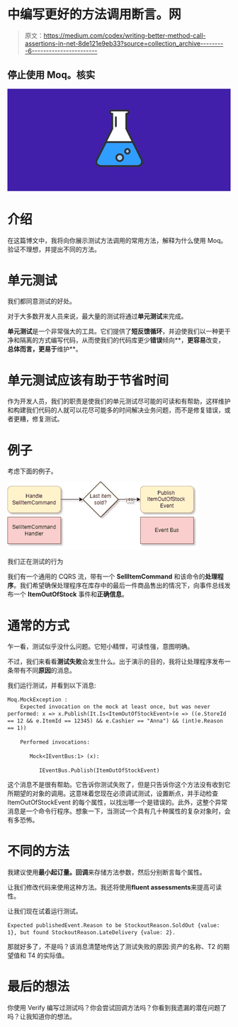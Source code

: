 # 中编写更好的方法调用断言。网

> 原文：<https://medium.com/codex/writing-better-method-call-assertions-in-net-8de121e9eb33?source=collection_archive---------6----------------------->

## 停止使用 Moq。核实

![](img/1337344560d602472ec05766d011a3ac.png)

# 介绍

在这篇博文中，我将向你展示测试方法调用的常用方法，解释为什么使用 Moq。验证不理想，并提出不同的方法。

# 单元测试

我们都同意测试的好处。

对于大多数开发人员来说，最大量的测试将通过**单元测试**来完成。

**单元测试**是一个非常强大的工具。它们提供了**短反馈循环**，并迫使我们以一种更干净和隔离的方式编写代码，从而使我们的代码库更少**错误**倾向**，**更容易**改变，**总体而言，更易于**维护**。

# 单元测试应该有助于节省时间

作为开发人员，我们的职责是使我们的单元测试尽可能的可读和有帮助，这样维护和构建我们代码的人就可以花尽可能多的时间解决业务问题，而不是修复错误，或者更糟，修复测试。

# 例子

考虑下面的例子。

![](img/1ead7ba90c5fc3b2dc034195cc4fc282.png)

我们正在测试的行为

我们有一个通用的 CQRS 流，带有一个 **SellItemCommand** 和该命令的**处理程序**。我们希望确保处理程序在库存中的最后一件商品售出的情况下，向事件总线发布一个 **ItemOutOfStock** 事件和**正确信息**。

# 通常的方式

乍一看，测试似乎没什么问题。它短小精悍，可读性强，意图明确。

不过，我们来看看**测试失败**会发生什么。出于演示的目的，我将让处理程序发布一条带有不同**原因**的消息。

我们运行测试，并看到以下消息:

```
Moq.MockException : 
    Expected invocation on the mock at least once, but was never performed: x => x.Publish(It.Is<ItemOutOfStockEvent>(e => ((e.StoreId == 12 && e.ItemId == 12345) && e.Cashier == "Anna") && (int)e.Reason == 1))

    Performed invocations:

       Mock<IEventBus:1> (x):

          IEventBus.Publish(ItemOutOfStockEvent)
```

这个消息不是很有帮助。它告诉你测试失败了，但是只告诉你这个方法没有收到它所期望的对象的调用。这意味着您现在必须调试测试，设置断点，并手动检查 ItemOutOfStockEvent 的每个属性，以找出哪一个是错误的。此外，这整个异常消息是一个命令行程序。想象一下，当测试一个具有几十种属性的复杂对象时，会有多恐怖。

# 不同的方法

我建议使用**最小起订量。回调**来存储方法参数，然后分别断言每个属性。

让我们修改代码来使用这种方法。我还将使用**fluent assessments**来提高可读性。

让我们现在试着运行测试。

```
Expected publishedEvent.Reason to be StockoutReason.SoldOut {value: 1}, but found StockoutReason.LateDelivery {value: 2}.
```

那就好多了，不是吗？该消息清楚地传达了测试失败的原因:资产的名称、T2 的期望值和 T4 的实际值。

# 最后的想法

你使用 Verify 编写过测试吗？你会尝试回调方法吗？你看到我遗漏的潜在问题了吗？让我知道你的想法。